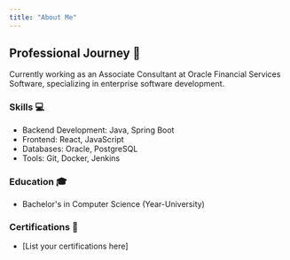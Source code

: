 ```yaml
---
title: "About Me"
---
```


## Professional Journey 🚀

Currently working as an Associate Consultant at Oracle Financial Services Software, specializing in enterprise software development.

### Skills 💻
- Backend Development: Java, Spring Boot
- Frontend: React, JavaScript
- Databases: Oracle, PostgreSQL
- Tools: Git, Docker, Jenkins

### Education 🎓
- Bachelor's in Computer Science (Year-University)

### Certifications 📜
- [List your certifications here]